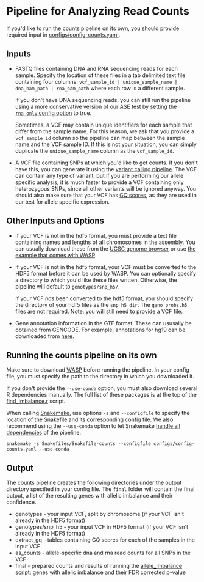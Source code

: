 # Pipeline for Analyzing Read Counts

If you'd like to run the counts pipeline on its own, you should provide required input in [configs/config-counts.yaml](https://github.com/aryam7/as_analysis/blob/master/configs/config-counts.yaml).

## Inputs
 - FASTQ files containing DNA and RNA sequencing reads for each sample. Specify the location of these files in a tab delimited text file containing four columns: `vcf_sample_id | unique_sample_name | dna_bam_path | rna_bam_path` where each row is a different sample.
 
     If you don't have DNA sequencing reads, you can still run the pipeline using a more conservative version of our ASE test by setting the [`rna_only` config option](https://github.com/aryam7/as_analysis/blob/master/configs/config-counts.yaml#L16) to true.
     
     Sometimes, a VCF may contain unique identifiers for each sample that differ from the sample name. For this reason, we ask that you provide a `vcf_sample_id` column so the pipeline can map between the sample name and the VCF sample ID. If this is not your situation, you can simply duplicate the `unique_sample_name` column as the `vcf_sample_id`.
 - A VCF file containing SNPs at which you'd like to get counts. If you don't have this, you can generate it using the [variant calling pipeline](https://github.com/aryam7/as_analysis/blob/master/Snakefiles/README.variant_calling.md). The VCF can contain any type of variant, but if you are performing our allele specific analysis, it is much faster to provide a VCF containing only heterozygous SNPs, since all other variants will be ignored anyway. You should also make sure that your VCF has [GQ scores](https://gatk.broadinstitute.org/hc/en-us/articles/360035531392), as they are used in our test for allele specific expression.

## Other Inputs and Options
 - If your VCF is not in the hdf5 format, you must provide a text file containing names and lengths of all chromosomes in the assembly. You can usually download these from the [UCSC genome browser](http://hgdownload.soe.ucsc.edu/goldenPath/hg19/database/) or use [the example that comes with WASP](https://github.com/bmvdgeijn/WASP/blob/master/examples/example_data/chromInfo.hg19.txt).
 - If your VCF is not in the hdf5 format, your VCF must be converted to the HDF5 format before it can be used by WASP. You can optionally specify a directory to which you'd like these files written. Otherwise, the pipeline will default to `genotypes/snp_h5/`.
     
     If your VCF _has_ been converted to the hdf5 format, you should specify the directory of your hdf5 files as the `snp_h5_dir`. The `geno_probs.h5` files are not required. Note: you will still need to provide a VCF file.
 - Gene annotation information in the GTF format. These can ususally be obtained from GENCODE. For example, annotations for hg19 can be downloaded from [here](https://www.gencodegenes.org/releases/19.html).

## Running the counts pipeline on its own
Make sure to download [WASP](https://github.com/bmvdgeijn/WASP) before running the pipeline. In your config file, you must specify the path to the directory in which you downloaded it.

If you don't provide the `--use-conda` option, you must also download several R dependencies manually. The full list of these packages is at the top of the [find_imbalance.r](https://github.com/aryam7/as_analysis/blob/master/scripts/find_imbalance.r) script.

When calling [Snakemake](http://snakemake.readthedocs.io/en/stable/getting_started/installation.html), use options `-s` and `--configfile` to specify the location of the Snakefile and its corresponding config file. We also recommend using the `--use-conda` option to let Snakemake [handle all dependencies](http://snakemake.readthedocs.io/en/latest/snakefiles/deployment.html#integrated-package-management) of the pipeline.

    snakemake -s Snakefiles/Snakefile-counts --configfile configs/config-counts.yaml --use-conda

## Output
The counts pipeline creates the following directories under the output directory specified in your config file. The `final` folder will contain the final output, a list of the resulting genes with allelic imbalance and their confidence.
 - genotypes - your input VCF, split by chromosome (if your VCF isn't already in the HDF5 format)
 - genotypes/snp_h5 - your input VCF in HDF5 format (if your VCF isn't already in the HDF5 format)
 - extract_gq - tables containing GQ scores for each of the samples in the input VCF
 - as_counts - allele-specific dna and rna read counts for all SNPs in the VCF
 - final - prepared counts and results of running the [allele_imbalance script](https://github.com/aryam7/as_analysis/blob/master/scripts/allele_imbalance.r): genes with allelic imbalance and their FDR corrected p-value
